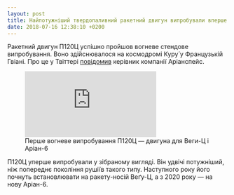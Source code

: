 ```yaml
---
layout: post
title: Найпотужніший твердопаливний ракетний двигун випробували вперше
date: 2018-07-16 12:38:10 +0200
---
```

Ракетний двигун П120Ц успішно пройшов вогневе стендове випробування. Воно здійснювалося на космодромі Куру́ у Французькій Гвіані. Про це у Твіттері [повідомив](https://twitter.com/arianespaceceo/status/1018840192696938497) керівник компанії Аріанспейс.

<figure>
  <div class='embed-container-16-9'>
    <iframe src='https://www.youtube.com/embed/B4r_1db6xYo' frameborder='0' allowfullscreen>
    </iframe>
  </div>
  <figcaption>Перше вогневе випробування П120Ц — двигуна для Веги-Ц і Аріан-6</figcaption>
</figure>

П120Ц уперше випробували у зібраному вигляді. Він удвічі потужніший, ніж попереднє покоління рушіїв такого типу. Наступного року його почнуть встановлювати на ракету-носій Веґу-Ц, а з 2020 року — на нову Аріан-6.

